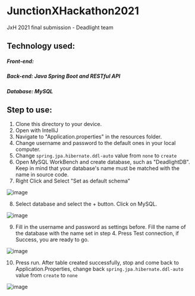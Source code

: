 # JunctionXHackathon2021
JxH 2021 final submission - Deadlight team

## Technology used:
##### Front-end: 
##### Back-end: Java Spring Boot and RESTful API
##### Database: MySQL

## Step to use:
1. Clone this directory to your device.
2. Open with IntelliJ
3. Navigate to "Application.properties" in the resources folder.
4. Change username and password to the default ones in your local computer.
5. Change `spring.jpa.hibernate.ddl-auto` value from `none` to `create`
6. Open MySQL WorkBench and create database, such as "DeadlightDB". Keep in mind that your database's name must be matched with the name in source code.
7. Right Click and Select "Set as default schema"

![image](https://user-images.githubusercontent.com/69025561/145685177-8f802f29-0173-4a88-abad-2d432fabde47.png)


8. Select database and select the + button. Click on MySQL.


![image](https://user-images.githubusercontent.com/69025561/145685214-20d159bc-0f40-476b-bd50-124177f70451.png)


9. Fill in the username and password as settings before. Fill the name of the database with the name set in step 4. Press Test connection, if Success, you are ready to go.


![image](https://user-images.githubusercontent.com/69025561/145685301-d82d0c64-68c4-4599-b136-38cf21fe88ac.png)


10. Press run. After table created successfully, stop and come back to Application.Properties, change back `spring.jpa.hibernate.ddl-auto` value from `create` to `none`


![image](https://user-images.githubusercontent.com/69025561/145685366-043799fa-6af0-4f9d-8e9f-b70cb304c7a2.png)
